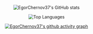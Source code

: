 <center>
  
![EgorChernov37's GitHub stats](https://github-readme-stats.vercel.app/api?username=EgorChernov37&count_private=true&show_icons=true&theme=dark&hide_title=true) 

![Top Languages](https://github-readme-stats.vercel.app/api/top-langs/?username=EgorChernov37&exclude_repo=frityet.github.io,Blog,wiki,CoDZombies-H3VR,MeatKit,WurstLink,OkBot,robot&theme=dark&hide=cmake,makefile,shaderlab,mathematica,hlsl)

[![EgorChernov37's github activity graph](https://github-readme-activity-graph.cyclic.app/graph?username=EgorChernov37)](https://github.com/ashutosh00710/github-readme-activity-graph)
  
</center>
